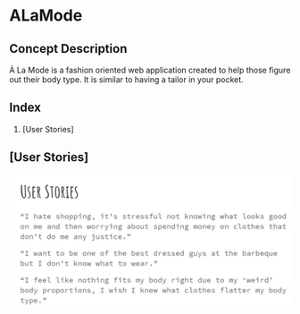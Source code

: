 # ALaMode
## Concept Description
À La Mode is a fashion oriented web application created to help those figure out their body type. 
It is similar to having a tailor in your pocket.

## Index

1. [User Stories] <br>

## [User Stories] 
![User Stories](https://github.com/victory-ah/ALaMode/blob/master/RoughALaMode/userstories.jpg)



